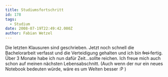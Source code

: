 ```yaml
---
title: Studiumsfortschritt
id: 178
tags:
  - Studium
date: 2008-07-19T22:49:42.000Z
author: Fabian Wetzel
---
```


Die letzten Klausuren sind geschrieben. Jetzt noch schnell die Bachelorarbeit verfasst und die Verteidigung gehalten und ich bin <strike>frei </strike>fertig. Über 3 Monate habe ich nun dafür Zeit...sollte reichen. Ich freue mich auch schon auf meinen nächsten Lebensabschnitt. (Auch wenn der nur ein neues Notebook bedeuten würde, wäre es um Welten besser :P )

